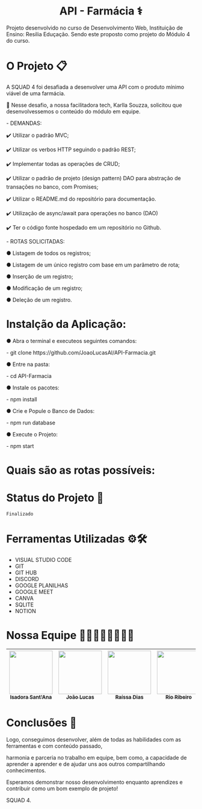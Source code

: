 # <h1 align="center"> API - Farmácia ⚕️ </h1>  
Projeto desenvolvido no curso de Desenvolvimento Web, Instituição de Ensino: Resilia Eduçação.
Sendo este proposto como projeto do Módulo 4 do curso.

# O Projeto 📋
A SQUAD 4 foi desafiada a desenvolver uma API com o produto mínimo viável de uma farmácia.
<p> 🦾 Nesse desafio, a nossa facilitadora tech, Karlla Souzza, solicitou que desenvolvessemos o conteúdo do módulo em equipe.
<p>
- DEMANDAS:
<p>✔️ Utilizar o padrão MVC;
<p>✔️ Utilizar os verbos HTTP seguindo o padrão REST;
<p>✔️ Implementar todas as operações de CRUD;
<p>✔️ Utilizar o padrão de projeto (design pattern) DAO para abstração de transações
no banco, com Promises;
<p>✔️ Utilizar o README.md do repositório para documentação.
<p>✔️ Utilização de async/await para operações no banco (DAO)
<p>✔️ Ter o código fonte hospedado em um repositório no Github.

<P> - ROTAS SOLICITADAS:
<P>● Listagem de todos os registros;
<P>● Listagem de um único registro com base em um parâmetro de rota;
<P>● Inserção de um registro;
<P>● Modificação de um registro;
<P>● Deleção de um registro.
  
# Instalção da Aplicação:
  <p>● Abra o terminal e executeos seguintes comandos:
  <p>
 - git clone https://github.com/JoaoLucasAl/API-Farmacia.git
  <p>
    ● Entre na pasta:
  <p>
 - cd API-Farmacia
  <p>
   ● Instale os pacotes:
  <p>
 - npm install
  <p>
   ● Crie e Popule o Banco de Dados:
  <p>
 - npm run database
    <p>
   ● Execute o Projeto:
      <p>
 - npm start
    
# Quais são as rotas possíveis:

# Status do Projeto 🚀
`Finalizado`

# Ferramentas Utilizadas ⚙️🛠️
- VISUAL STUDIO CODE
- GIT
- GIT HUB
- DISCORD
- GOOGLE PLANILHAS
- GOOGLE MEET
- CANVA
- SQLITE
- NOTION

# Nossa Equipe 👧🏾👦🏽👧🏾👦🏽
| [<img src="https://avatars.githubusercontent.com/u/104860523?v=4" width=115><br><sub>Isadora Sant'Ana</sub>](https://github.com/isadora30) |  [<img src="https://avatars.githubusercontent.com/u/89653897?v=4" width=115><br><sub>João Lucas</sub>](https://github.com/JoaoLucasAl) |  [<img src="https://avatars.githubusercontent.com/u/75572493?v=4" width=115><br><sub>Raíssa Dias</sub>](https://github.com/Jackiesants) | [<img src="https://avatars.githubusercontent.com/u/103144665?v=4" width=115><br><sub>Rio Ribeiro</sub>](https://github.com/rioribeirods)
| :---: | :---: | :---: | :---: |

# Conclusões 🎯
Logo, conseguimos desenvolver, além de todas as habilidades com as ferramentas e com conteúdo passado, 
<p> harmonia e parceria no trabalho em equipe, bem como, a capacidade de aprender a aprender e de ajudar uns aos outros compartilhando conhecimentos.

Esperamos demonstrar nosso desenvolvimento enquanto aprendizes e contribuir como um bom exemplo de projeto!
<p>SQUAD 4.</p>
